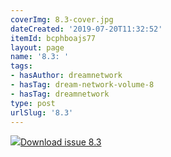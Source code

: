 ```yaml
---
coverImg: 8.3-cover.jpg
dateCreated: '2019-07-20T11:32:52'
itemId: bcphboajs77
layout: page
name: '8.3: '
tags:
- hasAuthor: dreamnetwork
- hasTag: dream-network-volume-8
- hasTag: dreamnetwork
type: post
urlSlug: '8.3'
---
```

<img class="card-journal-img" src="../images/8.3-rect.jpg"/><a href="../files/pdfs/Volume_8/8.3-Dream-Network-Bulletin_Volume-8-Number-3.pdf" download="">Download issue 8.3</a>